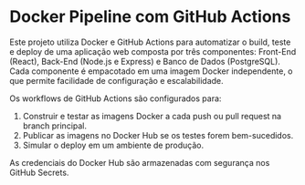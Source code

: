 # Docker Pipeline com GitHub Actions

Este projeto utiliza Docker e GitHub Actions para automatizar o build, teste e deploy de uma aplicação web composta por três componentes: Front-End (React), Back-End (Node.js e Express) e Banco de Dados (PostgreSQL). Cada componente é empacotado em uma imagem Docker independente, o que permite facilidade de configuração e escalabilidade.

Os workflows de GitHub Actions são configurados para:
1. Construir e testar as imagens Docker a cada push ou pull request na branch principal.
2. Publicar as imagens no Docker Hub se os testes forem bem-sucedidos.
3. Simular o deploy em um ambiente de produção.

As credenciais do Docker Hub são armazenadas com segurança nos GitHub Secrets.
